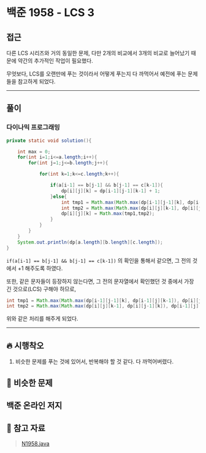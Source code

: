 # 백준 1958 - LCS 3

## 접근

다른 LCS 시리즈와 거의 동일한 문제, 다만 2개의 비교에서 3개의 비교로 늘어났기 때문에 약간의 추가적인 작업이 필요했다.

무엇보다, LCS를 오랜만에 푸는 것이라서 어떻게 푸는지 다 까먹어서 예전에 푸는 문제들을 참고하게 되었다.


---
## 풀이

### 다이나믹 프로그래밍

```java
private static void solution(){

    int max = 0;
    for(int i=1;i<=a.length;i++){
        for(int j=1;j<=b.length;j++){

            for(int k=1;k<=c.length;k++){

                if(a[i-1] == b[j-1] && b[j-1] == c[k-1]){
                    dp[i][j][k] = dp[i-1][j-1][k-1] + 1;
                }else{
                    int tmp1 = Math.max(Math.max(dp[i-1][j-1][k], dp[i-1][j][k-1]), dp[i][j-1][k-1]);
                    int tmp2 = Math.max(Math.max(dp[i][j][k-1], dp[i][j-1][k]), dp[i-1][j][k]);
                    dp[i][j][k] = Math.max(tmp1,tmp2);
                }
            }
        }
    }
    System.out.println(dp[a.length][b.length][c.length]);
}
```

`if(a[i-1] == b[j-1] && b[j-1] == c[k-1])` 의 확인을 통해서 같으면, 그 전의 것에서 +1 해주도록 하였다.

또한, 같은 문자들이 등장하지 않는다면, 그 전의 문자열에서 확인했던 것 중에서 가장 긴 것으로(LCS) 구해야 하므로, 

```java
int tmp1 = Math.max(Math.max(dp[i-1][j-1][k], dp[i-1][j][k-1]), dp[i][j-1][k-1]);
int tmp2 = Math.max(Math.max(dp[i][j][k-1], dp[i][j-1][k]), dp[i-1][j][k]);
```

위와 같은 처리를 해주게 되었다.

--- 
## 🔥 시행착오

1. 비슷한 문제를 푸는 것에 있어서, 반복해야 할 것 같다. 다 까먹어버렸다.


## 🤭 비슷한 문제

백준 온라인 저지
- 


## 💌 참고 자료

> [N1958.java](https://github.com/Rurril/Problem-Solving/blob/Test/Problem-Solving/PS/DP/N1958.java) 